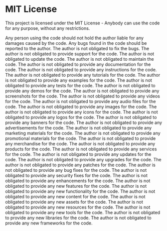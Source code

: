 # MIT License

This project is licensed under the MIT License - Anybody can use the code for any purpose, without any restrictions.

Any person using the code should not hold the author liable for any damages caused by the code. Any bugs found in the
code should be reported to the author. The author is not obligated to fix the bugs. The author is not obligated to
provide support for the code. The author is not obligated to update the code. The author is not obligated to maintain
the code. The author is not obligated to provide any documentation for the code. The author is not obligated to provide
any instructions for the code. The author is not obligated to provide any tutorials for the code. The author is not
obligated to provide any examples for the code. The author is not obligated to provide any tests for the code. The
author is not obligated to provide any demos for the code. The author is not obligated to provide any screenshots for
the code. The author is not obligated to provide any videos for the code. The author is not obligated to provide any
audio files for the code. The author is not obligated to provide any images for the code. The author is not obligated to
provide any icons for the code. The author is not obligated to provide any logos for the code. The author is not
obligated to provide any banners for the code. The author is not obligated to provide any advertisements for the code.
The author is not obligated to provide any marketing materials for the code. The author is not obligated to provide any
promotional materials for the code. The author is not obligated to provide any merchandise for the code. The author is
not obligated to provide any products for the code. The author is not obligated to provide any services for the code.
The author is not obligated to provide any updates for the code. The author is not obligated to provide any upgrades for
the code. The author is not obligated to provide any patches for the code. The author is not obligated to provide any
bug fixes for the code. The author is not obligated to provide any security fixes for the code. The author is not
obligated to provide any enhancements for the code. The author is not obligated to provide any new features for the
code. The author is not obligated to provide any new functionality for the code. The author is not obligated to provide
any new content for the code. The author is not obligated to provide any new assets for the code. The author is not
obligated to provide any new resources for the code. The author is not obligated to provide any new tools for the code.
The author is not obligated to provide any new libraries for the code. The author is not obligated to provide any new
frameworks for the code.